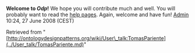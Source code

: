 __Welcome to _Odp_!__ We hope you will contribute much and well. 
You will probably want to read the [help pages](http://ontologydesignpatterns.org/wiki/Help:Contents "Help:Contents"). Again, welcome and have fun! [Admin](http://ontologydesignpatterns.org/wiki/index.php?title=User:Admin&action=edit&redlink=1 "User:Admin (not yet written)") 10:24, 27 June 2008 (CEST)





Retrieved from "[http://ontologydesignpatterns.org/wiki/User\_talk:TomasPariente](../User_talk/TomasPariente.md)"